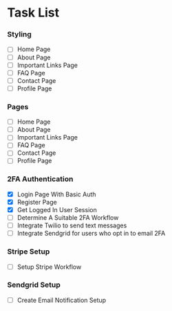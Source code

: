 # Task List

### Styling
- [ ] Home Page
- [ ] About Page
- [ ] Important Links Page 
- [ ] FAQ Page 
- [ ] Contact Page
- [ ] Profile Page

### Pages
- [ ] Home Page
- [ ] About Page
- [ ] Important Links Page 
- [ ] FAQ Page 
- [ ] Contact Page
- [ ] Profile Page

### 2FA Authentication
- [x] Login Page With Basic Auth
- [x] Register Page
- [x] Get Logged In User Session 
- [ ] Determine A Suitable 2FA Workflow 
- [ ] Integrate Twilio to send text messages
- [ ] Integrate Sendgrid for users who opt in to email 2FA

### Stripe Setup
- [ ] Setup Stripe Workflow

### Sendgrid Setup
- [ ] Create Email Notification Setup





